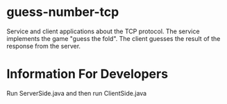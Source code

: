 # guess-number-tcp

Service and client applications about the TCP protocol. The service
implements the game "guess the fold". The client guesses the result
of the response from the server.

# Information For Developers
Run ServerSide.java and then run ClientSide.java
